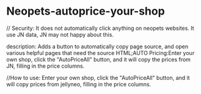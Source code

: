 # Neopets-autoprice-your-shop

// Security: It does not automatically click anything on neopets websites.  It use JN data, JN may not happy about this.


description:  Adds a button to automatically copy page source, and open various helpful pages that need the source HTML;AUTO Pricing:Enter your own shop, click the "AutoPriceAll" button, and it will copy the prices from JN, filling in the price columns.


//How to use: Enter your own shop, click the "AutoPriceAll" button, and it will copy prices from jellyneo, filling in the price columns.

